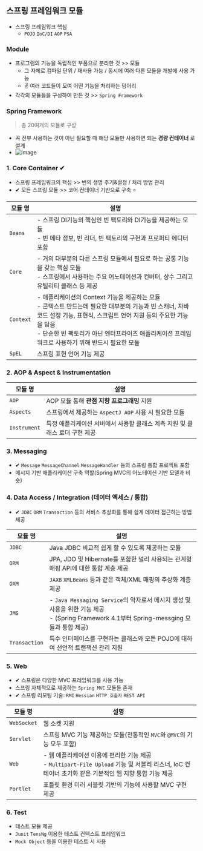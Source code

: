 ## 스프링 프레임워크 모듈
- 스프링 프레임워크 핵심
  - `POJO` `IoC/DI` `AOP` `PSA`
### Module
- 프로그램의 기능을 독립적인 부품으로 분리한 것 >> 모듈
  - 그 자체로 컴파일 단위 / 재사용 가능 / 동시에 여러 다른 모듈을 개발에 사용 가능
  - ✌ 여러 코드들이 모여 어떤 기능을 처리하는 덩어리
- 각각의 모듈들을 구성하여 만든 것 >> `Spring Framework`

### Spring Framework
> 총 20여개의 모듈로 구성
- 꼭 전부 사용하는 것이 아닌 필요할 때 해당 모듈만 사용하면 되는 __경량 컨테이너__ 로 설계
- ![image](https://user-images.githubusercontent.com/61215550/173293280-f67ea8c1-28ca-4267-b112-248d8bf208c9.png)

### 1. Core Container ✔
- 스프링 프레임워크의 핵심 >> 빈의 생명 주기&설정 / 처리 방법 관리
- ✔ 모든 스프링 모듈 >> 코어 컨테이너 기반으로 구축 ⭐


|모듈 명|설명|
|--------|----|
|`Beans`|- 스프링 DI기능의 핵심인 빈 팩토리와 DI기능을 제공하는 모듈<BR>- 빈 메타 정보, 빈 리더, 빈 팩토리의 구현과 프로퍼티 에디터 포함|
|`Core`|- 거의 대부분의 다른 스프링 모듈에서 필요로 하는 공통 기능을 갖는 핵심 모듈<br>- 스프링에서 사용하는 주요 어노테이션과 컨버터, 상수 그리고 유틸리티 클래스 등 제공|
|`Context`|- 애플리케이션의 Context 기능을 제공하는 모듈<br>- 콘텍스트 만드는데 필요한 대부분의 기능과 빈 스캐너, 자바 코드 설정 기능, 표현식, 스크립트 언어 지원 등의 주요한 기능을 담음<br>- 단순한 빈 팩토리가 아닌 엔터프라이즈 애플리케이션 프레임워크로 사용하기 위해 반드시 필요한 모듈|
|`SpEL`|스프링 표현 언어 기능 제공|


### 2. AOP & Aspect & Instrumentation
|모듈 명|설명|
|-------|-----|
|`AOP`|AOP 모듈 통해 __관점 지향 프로그래밍__ 지원|
|`Aspects`|스프링에서 제공하는 `AspectJ AOP` 사용 시 필요한 모듈|
|`Instrument`|특정 애플리케이션 서버에서 사용할 클래스 계측 지원 및 클래스 로더 구현 제공|

  
### 3. Messaging
- ✔ `Message` `MessageChannel` `MessageHandler` 등의 스프링 통합 프로젝트 포함
- 메시지 기반 애플리케이션 구축 역할(Spring MVC의 어노테이션 기반 모델과  비슷)
  
### 4. Data Access / Integration (데이터 엑세스 / 통합)
- ✔ `JDBC` `ORM` `Transaction` 등의 서비스 추상화를 통해 쉽게 데이터 접근하는 방법 제공

  
|모듈 명|설명|
|--------|-----|
|`JDBC`|Java JDBC 비교적 쉽게 할 수 있도록 제공하는 모듈|
|`ORM`|JPA, JDO 및 Hibernate를 포함한 널리 사용되는 관계형 매핑 API에 대한 통합 계층 제공|
|`OXM`|`JAXB` `XMLBeans` 등과 같은 객체/XML 매핑의 추상화 계층 제공|
|`JMS`|- `Java Messaging Service`의 약자로서 메시지  생성 및 사용을 위한 기능 제공<br>- (Spring Framework 4.1부터 Spring-messging 모듈과 통합 제공)|
|`Transaction`|특수 인터페이스를 구현하는 클래스와 모든 POJO에 대하여 선언적 트랜잭션 관리 지원|
  
### 5. Web
- ✔ 스프링은 다양한 MVC 프레임워크를 사용 가능 
- 스프링 자체적으로 제공하는 `Spring MVC` 모듈들 존재
- ✔ 스프링 리모팅 기술: `RMI` `Hessian` `HTTP 호출자` `REST API`

|모듈 명|설명|
|--------|-----|
|`WebSocket`|웹 소켓 지원|
|`Servlet`|스프링 MVC 기능 제공하는 모듈(전통적인 `MVC`와 `@MVC`의 기능 모두 포함)|
|`Web`|- 웹 애플리케이션 이용에 편리한 기능 제공<br>- `Multipart-File Upload` 기능 및 서블리 리스너, IoC 컨테이너 초기화 같은 기본적인 웹 지향 통합 기능 제공|
|`Portlet`|포틀릿 환경 미러 서블릿 기반의 기능에 사용할 MVC 구현 제공|

### 6. Test
- 테스트 모듈 제공
- `Junit` `TensNg` 이용한 테스트 컨텍스트 프레임워크
- `Mock Object` 등을 이용한 테스트 시 사용
